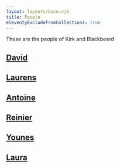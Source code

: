 ```yaml
---
layout: layouts/base.njk
title: People
eleventyExcludeFromCollections: true
---
```


These are the people of Kirk and Blackbeard

## [David](/people/david/)

## [Laurens](/people/laurens/)

## [Antoine](/people/antoine/)

## [Reinier](/people/reinier/)

## [Younes](/people/younes/)

## [Laura](/people/laura/)